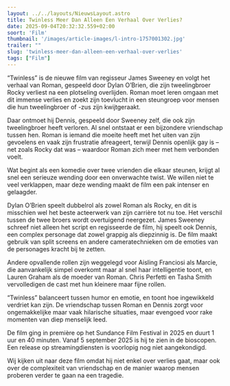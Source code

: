 ```yaml
---
layout: ../../layouts/NieuwsLayout.astro
title: Twinless Meer Dan Alleen Een Verhaal Over Verlies?
date: 2025-09-04T20:32:32.559+02:00
soort: 'Film'
thumbnail: '/images/article-images/l-intro-1757001302.jpg'
trailer: ""
slug: 'twinless-meer-dan-alleen-een-verhaal-over-verlies'
tags: ["Film"]
---
```


“Twinless” is de nieuwe film van regisseur James Sweeney en volgt het verhaal
van Roman, gespeeld door Dylan O’Brien, die zijn tweelingbroer Rocky verliest na
een plotseling overlijden. Roman moet leren omgaan met dit immense verlies en
zoekt zijn toevlucht in een steungroep voor mensen die hun tweelingbroer of -zus
zijn kwijtgeraakt.

Daar ontmoet hij Dennis, gespeeld door Sweeney zelf, die ook zijn tweelingbroer
heeft verloren. Al snel ontstaat er een bijzondere vriendschap tussen hen. Roman
is iemand die moeite heeft met het uiten van zijn gevoelens en vaak zijn
frustratie afreageert, terwijl Dennis openlijk gay is – net zoals Rocky dat was
– waardoor Roman zich meer met hem verbonden voelt.

Wat begint als een komedie over twee vrienden die elkaar steunen, krijgt al snel
een serieuze wending door een onverwachte twist. We willen niet te veel
verklappen, maar deze wending maakt de film een pak intenser en gelaagder.

Dylan O’Brien speelt dubbelrol als zowel Roman als Rocky, en dit is misschien
wel het beste acteerwerk van zijn carrière tot nu toe. Het verschil tussen de
twee broers wordt overtuigend neergezet. James Sweeney schreef niet alleen het
script en regisseerde de film, hij speelt ook Dennis, een complex personage dat
zowel grappig als diepzinnig is. De film maakt gebruik van split screens en
andere cameratechnieken om de emoties van de personages kracht bij te zetten.

Andere opvallende rollen zijn weggelegd voor Aisling Franciosi als Marcie, die
aanvankelijk simpel overkomt maar al snel haar intelligentie toont, en Lauren
Graham als de moeder van Roman. Chris Perfetti en Tasha Smith vervolledigen de
cast met hun kleinere maar fijne rollen.

“Twinless” balanceert tussen humor en emotie, en toont hoe ingewikkeld verdriet
kan zijn. De vriendschap tussen Roman en Dennis zorgt voor ongemakkelijke maar
vaak hilarische situaties, maar evengoed voor rake momenten van diep menselijk
leed.

De film ging in première op het Sundance Film Festival in 2025 en duurt 1 uur en
40 minuten. Vanaf 5 september 2025 is hij te zien in de bioscopen. Een release
op streamingdiensten is voorlopig nog niet aangekondigd.

Wij kijken uit naar deze film omdat hij niet enkel over verlies gaat, maar ook
over de complexiteit van vriendschap en de manier waarop mensen proberen verder
te gaan na een tragedie.